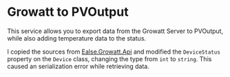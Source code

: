 # Growatt to PVOutput

This service allows you to export data from the Growatt Server to PVOutput, while also adding temperature data to the status.

I copied the sources from [Ealse.Growatt.Api](https://github.com/ealse/GrowattApi) and modified the `DeviceStatus` property on the `Device` class, changing the type from `int` to `string`. This caused an serialization error while retrieving data.
